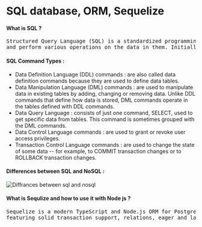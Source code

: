 # SQL database, ORM, Sequelize
#### What is SQL ?
<pre>Structured Query Language (SQL) is a standardized programming language that is used to manage relational databases
and perform various operations on the data in them. Initially created in the 1970s. </pre>

#### SQL Command Types :
<ul>
  
<li>Data Definition Language (DDL) commands : are also called data definition commands because they are used to define data tables.</li>
<li>Data Manipulation Language (DML) commands : are used to manipulate data in existing tables by adding, changing or removing data. Unlike DDL commands that define how data is stored, DML commands operate in the tables defined with DDL commands.</li>
<li>Data Query Language : consists of just one command, SELECT, used to get specific data from tables. This command is sometimes grouped with the DML commands.</li>
<li>Data Control Language commands : are used to grant or revoke user access privileges.</li>
<li>Transaction Control Language commands : are used to change the state of some data -- for example, to COMMIT transaction changes or to ROLLBACK transaction changes.</li>
</ul>

#### Differences between SQL and NoSQL :
![Diffrances between sql and nosql](https://cdn.ttgtmedia.com/rms/onlineimages/characterisitcs_of_relational_vs_nonrelational_databases-f.png)

#### What is Sequlize and how to use it with Node js ?
<pre>Sequelize is a modern TypeScript and Node.js ORM for Postgres, MySQL, MariaDB, SQLite and SQL Server, also
featuring solid transaction support, relations, eager and lazy loading, read replication and more. </pre>
